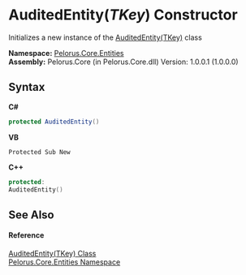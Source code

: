 # AuditedEntity(*TKey*) Constructor 
 

Initializes a new instance of the <a href="7E472187">AuditedEntity(TKey)</a> class

**Namespace:**&nbsp;<a href="20086FC9">Pelorus.Core.Entities</a><br />**Assembly:**&nbsp;Pelorus.Core (in Pelorus.Core.dll) Version: 1.0.0.1 (1.0.0.0)

## Syntax

**C#**<br />
``` C#
protected AuditedEntity()
```

**VB**<br />
``` VB
Protected Sub New
```

**C++**<br />
``` C++
protected:
AuditedEntity()
```


## See Also


#### Reference
<a href="7E472187">AuditedEntity(TKey) Class</a><br /><a href="20086FC9">Pelorus.Core.Entities Namespace</a><br />